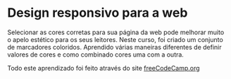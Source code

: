# Design responsivo para a web 

Selecionar as cores corretas para sua página da web pode melhorar muito o apelo estético para os seus leitores. 
Neste curso, foi criado um conjunto de marcadores coloridos. Aprendido várias maneiras diferentes de definir valores de cores e como combinado cores uma com a outra.

Todo este aprendizado foi feito através do site <a href="https://www.freecodecamp.org">freeCodeCamp.org</a>
